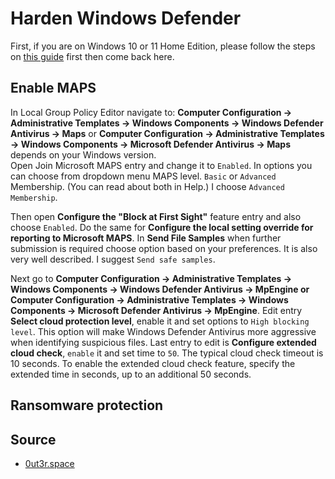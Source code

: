 # Harden Windows Defender

First, if you are on Windows 10 or 11 Home Edition, please follow the steps on [this guide](enable-gpedit.md) first then come back here.

## Enable MAPS

In Local Group Policy Editor navigate to: **Computer Configuration &rarr; Administrative Templates &rarr; Windows Components &rarr; Windows Defender Antivirus &rarr; Maps** or **Computer Configuration &rarr; Administrative Templates &rarr; Windows Components &rarr; Microsoft Defender Antivirus &rarr; Maps** depends on your Windows version.  
Open Join Microsoft MAPS entry and change it to `Enabled`. In options you can choose from dropdown menu MAPS level. `Basic` or `Advanced` Membership. (You can read about both in Help.) I choose `Advanced Membership`.

Then open **Configure the "Block at First Sight"** feature entry and also choose `Enabled`. Do the same for **Configure the local setting override for reporting to Microsoft MAPS**. In **Send File Samples** when further submission is required choose option based on your preferences. It is also very well described. I suggest `Send safe samples`.

Next go to **Computer Configuration &rarr; Administrative Templates &rarr; Windows Components &rarr; Windows Defender Antivirus &rarr; MpEngine or Computer Configuration &rarr; Administrative Templates &rarr; Windows Components &rarr; Microsoft Defender Antivirus &rarr; MpEngine**. Edit entry **Select cloud protection level**, enable it and set options to `High blocking level`. This option will make Windows Defender Antivirus more aggressive when identifying suspicious files. Last entry to edit is **Configure extended cloud check**, `enable` it and set time to `50`. The typical cloud check timeout is 10 seconds. To enable the extended cloud check feature, specify the extended time in seconds, up to an additional 50 seconds.

## Ransomware protection

## Source

* [0ut3r.space](https://0ut3r.space/2022/03/06/windows-defender/)
